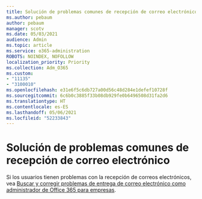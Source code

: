 ```yaml
---
title: Solución de problemas comunes de recepción de correo electrónico
ms.author: pebaum
author: pebaum
manager: scotv
ms.date: 05/03/2021
audience: Admin
ms.topic: article
ms.service: o365-administration
ROBOTS: NOINDEX, NOFOLLOW
localization_priority: Priority
ms.collection: Adm_O365
ms.custom:
- "11135"
- "3100010"
ms.openlocfilehash: e31e6f5c6db727a00d56c48d284e1defef10728f
ms.sourcegitcommit: 6c6b0c3885f33b08db929fe0b6496508d31fa2d6
ms.translationtype: HT
ms.contentlocale: es-ES
ms.lasthandoff: 05/06/2021
ms.locfileid: "52233843"
---
```

# <a name="troubleshooting-common-email-receiving-issues"></a>Solución de problemas comunes de recepción de correo electrónico

Si los usuarios tienen problemas con la recepción de correos electrónicos, vea [Buscar y corregir problemas de entrega de correo electrónico como administrador de Office 365 para empresas](https://docs.microsoft.com/exchange/troubleshoot/email-delivery/email-delivery-issues).